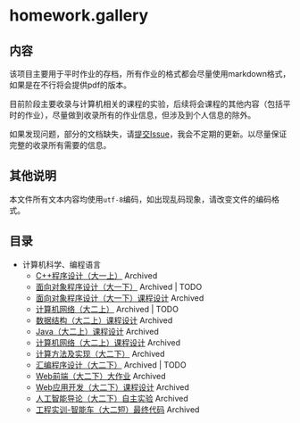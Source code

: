 # homework.gallery

## 内容

该项目主要用于平时作业的存档，所有作业的格式都会尽量使用markdown格式，如果是在不行将会提供pdf的版本。

目前阶段主要收录与计算机相关的课程的实验，后续将会课程的其他内容（包括平时的作业），尽量做到收录所有的作业信息，但涉及到个人信息的除外。

如果发现问题，部分的文档缺失，请[提交Issue](https://github.com/h1542462994/homework.gallery/issues)，我会不定期的更新。以尽量保证完整的收录所有需要的信息。

## 其他说明

本文件所有文本内容均使用`utf-8`编码，如出现乱码现象，请改变文件的编码格式。

## 目录

- 计算机科学、编程语言
  - [C++程序设计（大一上）](./computer%20science/cppfirst/index.md) Archived
  - [面向对象程序设计（大一下）](./computer%20science/cppobj/index.md) Archived | TODO
  - [面向对象程序设计（大一下）课程设计](https://github.com/h1542462994/homework.contact) Archived
  - [计算机网络（大二上）](./computer%20science/net/index.md) Archived | TODO
  - [数据结构（大二上）课程设计](https://github.com/h1542462994/homework.avl-tree) Archived
  - [Java（大二上）课程设计](https://github.com/h1542462994/homework.getprize) Archived
  - [计算机网络（大二上）课程设计](https://github.com/h1542462994/homework.package_analyse) Archived
  - [计算方法及实现（大二下）](./computer%20science/caclulate_method/index.md) Archived
  - [汇编程序设计（大二下）](./computer%20science/assembly/index.md) Archived | TODO
  - [Web前端（大二下）大作业](https://github.com/h1542462994/homework.xzjutcom) Archived
  - [Web应用开发（大二下）课程设计](https://github.com/h1542462994/homework.xhealthcode) Archived
  - [人工智能导论（大二下）自主实验](https://github.com/h1542462994/homework.pokeman_selector) Archived
  - [工程实训-智能车（大二短）最终代码](https://github.com/h1542462994/homework.4wd) Archived
